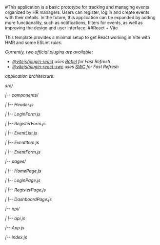 #This application is a basic prototype for tracking and managing events organized by HR managers. Users can register, log in and create events with their details. In the future, this application can be expanded by adding more functionality, such as notifications, filters for events, as well as improving the design and user interface.
##React + Vite

This template</i> provides a minimal setup to get React working in Vite with HMR and some ESLint <i>rules.

Currently, two official plugins are available:

- [@vitejs/plugin-react](https://github.com/vitejs/vite-plugin-react/blob/main/packages/plugin-react/README.md) uses [Babel](https://babeljs.io/) for Fast Refresh
- [@vitejs/plugin-react-swc](https://github.com/vitejs/vite-plugin-react-swc) uses [SWC](https://swc.rs/) for Fast Refresh

<p>application architecture:</p>
<p>src/</p>
<p>|-- components/</p>
<p>|   |-- Header.js</p>
<p>|   |-- LoginForm.js</p>
<p>|   |-- RegisterForm.js</p>
<p>|   |-- EventList.js</p>
<p>|   |-- EventItem.js</p>
<p>|   |-- EventForm.js</p>
<p>|-- pages/</p>
<p>|   |-- HomePage.js</p>
<p>|   |-- LoginPage.js</p>
<p>|   |-- RegisterPage.js</p>
<p>|   |-- DashboardPage.js</p>
<p>|-- api/</p>
<p>|   |-- api.js</p>
<p>|-- App.js</p>
<p>|-- index.js</p>
